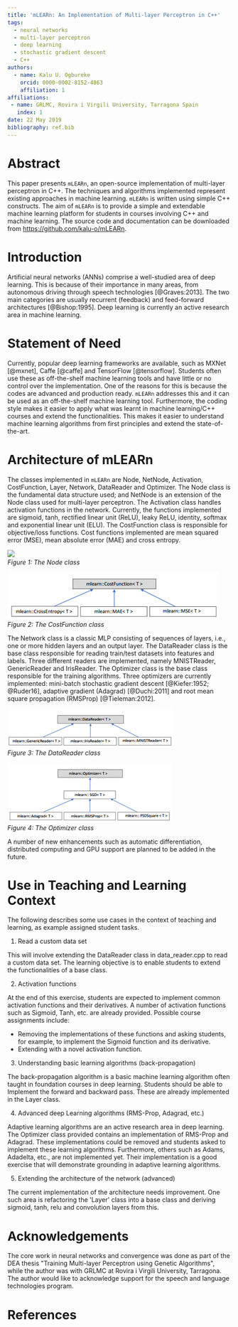 ```yaml
---
title: 'mLEARn: An Implementation of Multi-layer Perceptron in C++'
tags:
  - neural networks
  - multi-layer perceptron
  - deep learning
  - stochastic gradient descent
  - C++
authors:
  - name: Kalu U. Ogbureke
    orcid: 0000-0002-8152-4863
    affiliation: 1
affiliations:
 - name: GRLMC, Rovira i Virgili University, Tarragona Spain
   index: 1
date: 22 May 2019
bibliography: ref.bib
---
```


# Abstract

This paper presents ``mLEARn``, an open-source implementation of multi-layer perceptron
in C++. The techniques and algorithms implemented represent existing approaches in
machine learning. ``mLEARn`` is written using simple C++ constructs. The aim of ``mLEARn``
is to provide a simple and extendable machine learning platform for students in courses
involving C++ and machine learning. The source code and documentation can
be downloaded from https://github.com/kalu-o/mLEARn.

# Introduction

Artificial neural networks (ANNs) comprise a well-studied area of deep learning.
This is because of their importance in many areas, from autonomous driving through speech
technologies [@Graves:2013]. The two main categories are usually recurrent (feedback)
and feed-forward architectures [@Bishop:1995]. Deep learning is currently an active research area in machine learning.

# Statement of Need

Currently, popular deep learning frameworks are available, such as MXNet [@mxnet], Caffe [@caffe] and TensorFlow [@tensorflow]. Students often use these as off-the-shelf machine learning tools and have little or no control over the implementation. One of the reasons for 
this is because the codes are advanced and production ready. ``mLEARn`` addresses this and it can be used as an off-the-shelf machine learning tool. Furthermore, the coding style makes it easier to apply what was learnt in machine learning/C++ courses and extend the functionalities. This makes it easier to understand machine learning algorithms from first principles and extend the state-of-the-art.

# Architecture of mLEARn

The classes implemented in ``mLEARn`` are Node, NetNode, Activation, CostFunction, Layer,
Network, DataReader and Optimizer. The Node class is the fundamental data structure
used; and NetNode is an extension of the Node class used for multi-layer perceptron. The Activation class handles activation functions in the network. Currently, the functions implemented are sigmoid, tanh, rectified linear unit (ReLU), leaky ReLU, identity, softmax
and exponential linear unit (ELU). The CostFunction class is responsible for objective/loss functions. Cost functions implemented are mean squared error (MSE), mean absolute error (MAE) and cross entropy.

![](node.PNG)      
*Figure 1: The Node class*

![](cost_function.PNG)  
*Figure 2: The CostFunction class*

The Network class is a classic MLP consisting of sequences of layers, i.e., one or more
hidden layers and an output layer. The DataReader class is the base class responsible for
reading train/test datasets into features and labels. Three different readers are implemented,
namely MNISTReader, GenericReader and IrisReader. The Optimizer class is the base class responsible
for the training algorithms. Three optimizers are currently implemented: mini-batch stochastic gradient descent [@Kiefer:1952; @Ruder16], adaptive gradient (Adagrad) [@Duchi:2011] and root mean square propagation (RMSProp) [@Tieleman:2012].

![](reader.PNG)   
*Figure 3: The DataReader class*

![](optimizer.PNG)    
*Figure 4: The Optimizer class*

A number of new enhancements such as automatic differentiation, distributed computing and GPU support are planned to be added in the future.

# Use in Teaching and Learning Context

The following describes some use cases in the context of teaching and learning, as example assigned student tasks.

1. Read a custom data set

This will involve extending the DataReader class in data_reader.cpp to read a custom data set. The learning objective is to enable students to extend the functionalities of a base class.

2. Activation functions

At the end of this exercise, students are expected to implement common activation functions and their derivatives. A number of activation functions such as Sigmoid, Tanh, etc. are already provided. Possible course assignments include:
* Removing the implementations of these functions and asking students, for example, to implement the Sigmoid function and its derivative.
* Extending with a novel activation function.

3. Understanding basic learning algorithms (back-propagation)

The back-propagation algorithm is a basic machine learning algorithm often taught in foundation courses in deep learning. Students should be able to Implement the forward and backward pass. These are already implemented in the Layer class.

4. Advanced deep Learning algorithms (RMS-Prop, Adagrad, etc.)

Adaptive learning algorithms are an active research area in deep learning. The Optimizer class provided contains an implementation of RMS-Prop and Adagrad. These implementations
could be removed and students asked to implement these learning algorithms. Furthermore, others such as Adams, Adadelta, etc., are not implemented yet. Their implementation is a good exercise that will demonstrate grounding in adaptive learning algorithms.

5. Extending the architecture of the network (advanced)

The current implementation of the architecture needs improvement. One such area is refactoring the 'Layer' class into a base class and deriving sigmoid, tanh, relu and convolution layers from this.

# Acknowledgements

The core work in neural networks and convergence was done as part of the DEA thesis "Training Multi-layer Perceptron using Genetic Algorithms", while the author was with GRLMC at Rovira i Virgili University, Tarragona. The author would
like to acknowledge support for the speech and language technologies program.

# References

